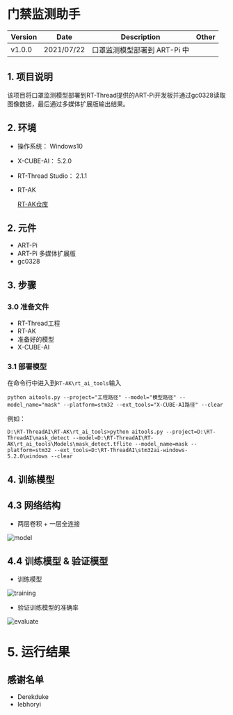 # 门禁监测助手


| Version | Date       | Description                                                  | Other      |
| ------- | ---------- | ------------------------------------------------------------ | ---------- |
| v1.0.0  | 2021/07/22 | 口罩监测模型部署到 ART-Pi 中                                   |            |


## 1. 项目说明

该项目将口罩监测模型部署到RT-Thread提供的ART-Pi开发板并通过gc0328读取图像数据，最后通过多媒体扩展版输出结果。

## 2. 环境

- 操作系统： Windows10
- X-CUBE-AI： 5.2.0
- RT-Thread Studio： 2.1.1
- RT-AK

    [RT-AK仓库](https://github.com/RT-Thread/RT-AK)

## 2. 元件

- ART-Pi
- ART-Pi 多媒体扩展版
- gc0328

## 3. 步骤

### 3.0 准备文件

- RT-Thread工程
- RT-AK
- 准备好的模型
- X-CUBE-AI

### 3.1 部署模型

在命令行中进入到`RT-AK\rt_ai_tools`输入

```
python aitools.py --project="工程路径" --model="模型路径" --model_name="mask" --platform=stm32 --ext_tools="X-CUBE-AI路径" --clear
```

例如：

```
D:\RT-ThreadAI\RT-AK\rt_ai_tools>python aitools.py --project=D:\RT-ThreadAI\mask_detect --model=D:\RT-ThreadAI\RT-AK\rt_ai_tools\Models\mask_detect.tflite --model_name=mask --platform=stm32 --ext_tools=D:\RT-ThreadAI\stm32ai-windows-5.2.0\windows --clear
```

## 4. 训练模型

## 4.3 网络结构

- 两层卷积 + 一层全连接

![model](https://user-images.githubusercontent.com/48997918/126664710-692b93d4-696b-4bf1-98d8-d134d9d4f42c.png)


## 4.4 训练模型 & 验证模型

- 训练模型

![training](https://user-images.githubusercontent.com/48997918/126664723-b9e23965-ee89-411a-853a-e34bb0b62929.png)


- 验证训练模型的准确率

![evaluate](https://user-images.githubusercontent.com/48997918/126664763-96c984d4-bd6e-4ced-9597-06ab6552f4ac.png)


# 5. 运行结果


## 感谢名单
- Derekduke
- lebhoryi
